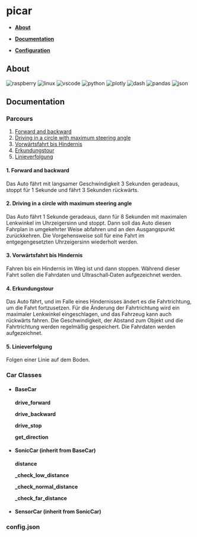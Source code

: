 # picar

-   **[About](#about)**

-   **[Documentation](#documentation)**

-   **[Configuration](#configjson)**

## About

![raspberry](https://img.shields.io/badge/Raspberry%20Pi-A22846?style=for-the-badge&logo=Raspberry%20Pi&logoColor=white "Raspberry Pi") ![linux](https://img.shields.io/badge/Linux-FCC624?style=for-the-badge&logo=linux&logoColor=black "LINUX") ![vscode](https://img.shields.io/badge/VSCode-0078D4?style=for-the-badge&logo=visual%20studio%20code&logoColor=white "Visual Studio Code") ![python](https://img.shields.io/badge/Python-FFD43B?style=for-the-badge&logo=python&logoColor=blue "Python Programming Language") ![plotly](https://img.shields.io/badge/Plotly-239120?style=for-the-badge&logo=plotly&logoColor=white "Plotly") ![dash](https://img.shields.io/badge/dash-008DE4?style=for-the-badge&logo=dash&logoColor=white "Plotly - Dash") ![pandas](https://img.shields.io/badge/Pandas-2C2D72?style=for-the-badge&logo=pandas&logoColor=white "Pandas Library") ![json](https://img.shields.io/badge/json-5E5C5C?style=for-the-badge&logo=json&logoColor=white "Java Script Object Notation")

## Documentation

### Parcours

1. [Forward and backward](#1-forward-and-backward)
2. [Driving in a circle with maximum steering angle](#2-driving-in-a-circle-with-maximum-steering-angle)
3. [Vorwärtsfahrt bis Hindernis](#3-vorwärtsfahrt-bis-hindernis)
4. [Erkundungstour](#4-erkundungstour)
5. [Linieverfolgung](#5-linieverfolgung)

#### 1. Forward and backward

Das Auto fährt mit langsamer Geschwindigkeit 3 Sekunden geradeaus, stoppt für 1 Sekunde und fährt 3 Sekunden rückwärts.

#### 2. Driving in a circle with maximum steering angle

Das Auto fährt 1 Sekunde geradeaus, dann für 8 Sekunden mit maximalen Lenkwinkel im Uhrzeigersinn und stoppt. Dann soll das Auto diesen Fahrplan in umgekehrter Weise abfahren und an den Ausgangspunkt zurückkehren. Die Vorgehensweise soll für eine Fahrt im entgegengesetzten Uhrzeigersinn wiederholt werden.

#### 3. Vorwärtsfahrt bis Hindernis

Fahren bis ein Hindernis im Weg ist und dann stoppen. Während dieser Fahrt sollen die Fahrdaten und Ultraschall‑Daten aufgezeichnet werden.

#### 4. Erkundungstour

Das Auto fährt, und im Falle eines Hindernisses ändert es die Fahrtrichtung, um die Fahrt fortzusetzen. Für die Änderung der Fahrtrichtung wird ein maximaler Lenkwinkel eingeschlagen, und das Fahrzeug kann auch rückwärts fahren. Die Geschwindigkeit, der Abstand zum Objekt und die Fahrtrichtung werden regelmäßig gespeichert. Die Fahrdaten werden aufgezeichnet.

#### 5. Linieverfolgung

Folgen einer Linie auf dem Boden.

### Car Classes

-   #### BaseCar

    **drive_forward**

    **drive_backward**

    **drive_stop**

    **get_direction**

-   #### SonicCar (inherit from BaseCar)

    **distance**

    **\_check_low_distance**

    **\_check_normal_distance**

    **\_check_far_distance**

-   #### SensorCar (inherit from SonicCar)

### config.json
